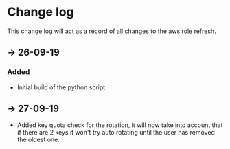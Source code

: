 # Change log
This change log will act as a record of all changes to the aws role refresh.

## -> 26-09-19
### Added
- Initial build of the python script

## -> 27-09-19
- Added key quota check for the rotation, it will now take into account that if there are 2 keys it won't try auto
 rotating until the user has removed the oldest one.